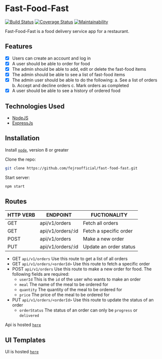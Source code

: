 # Fast-Food-Fast

[![Build Status](https://travis-ci.com/fejiroofficial/Fast-Food-Fast.svg?branch=build-version-one)](https://travis-ci.com/fejiroofficial/Fast-Food-Fast)
[![Coverage Status](https://coveralls.io/repos/github/fejiroofficial/Fast-Food-Fast/badge.svg?branch=build-version-one)](https://coveralls.io/github/fejiroofficial/Fast-Food-Fast?branch=build-version-one)
[![Maintainability](https://api.codeclimate.com/v1/badges/e54665da4af69a63abfd/maintainability)](https://codeclimate.com/github/fejiroofficial/Fast-Food-Fast/maintainability)

Fast-Food-Fast​ is a food delivery service app for a restaurant.

## Features

* [x] Users can create an account and log in
* [X] A user should be able to order for food
* [X] The admin should be able to add, edit or delete the fast-food items 
* [X] The admin should be able to see a list of fast-food items
* [X] The admin user should be able to do the following:
        a. See a list of orders
        b. Accept and decline orders
        c. Mark orders as completed
* [X] A user should be able to see a history of ordered food        

## Technologies Used

* [NodeJS](https://nodejs.org/en/)
* [ExpressJs](https://expressjs.com/)


## Installation

Install [`node`](https://nodejs.org/en/download/), version 8 or greater

Clone the repo:
```sh
git clone https://github.com/fejroofficial/fast-food-fast.git
```

Start server:
```sh
npm start
```


## Routes

|   HTTP VERB   | ENDPOINT                    | FUCTIONALITY                          |
| ------------- | ----------------------------| --------------------------------------|
| GET           | api/v1/orders               | Fetch all orders                      |
| GET           | api/v1/orders/:id           | Fetch a specific order                |
| POST          | api/v1/orders               | Make a new order                      |
| PUT           | api/v1/orders/:id           | Update an order status                |

* GET `api/v1/orders` Use this route to get a list of all orders
* GET `api/v1/orders/<orderId>` Use this route to fetch a specific order
* POST `api/v1/orders` Use this route to make a new order for food. The following fields are required:
    - `userId` This is the `id` of the user who wants to make an order
    - `meal` The name of the meal to be ordered for
    - `quantity` The quantity of the meal to be ordered for
    - `price` The price of the meal to be ordered for
* PUT `api/v1/orders/<orderId>` Use this route to update the status of an order
    - `orderStatus` The status of an order can only be `progress` or `delivered`


Api is hosted [`here`](https://food-fast-app.herokuapp.com/)


## UI Templates

UI is hosted [`here`](https://fejiroofficial.github.io/Fast-Food-Fast)
